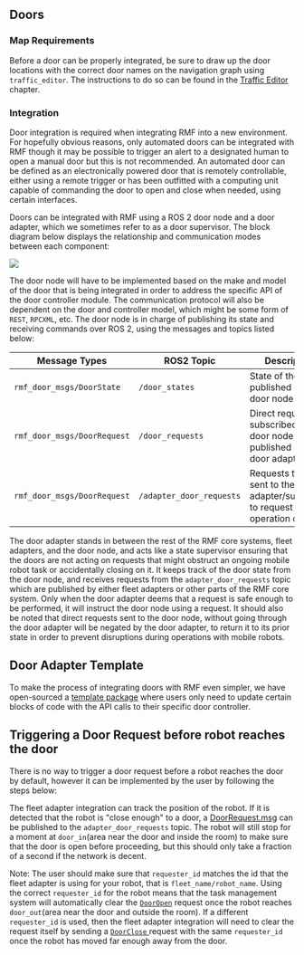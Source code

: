 ## Doors

### Map Requirements

Before a door can be properly integrated, be sure to draw up the door locations with the correct door names on the navigation graph using `traffic_editor`. The instructions to do so can be found in the [Traffic Editor](./traffic-editor.md) chapter.

### Integration

Door integration is required when integrating RMF into a new environment. For hopefully obvious reasons, only automated doors can be integrated with RMF though it may be possible to trigger an alert to a designated human to open a manual door but this is not recommended. An automated door can be defined as an electronically powered door that is remotely controllable, either using a remote trigger or has been outfitted with a computing unit capable of commanding the door to open and close when needed, using certain interfaces.

Doors can be integrated with RMF using a ROS 2 door node and a door adapter, which we sometimes refer to as a door supervisor. The block diagram below displays the relationship and communication modes between each component:

<img src="images/doors_block_diagram.png">

The door node will have to be implemented based on the make and model of the door that is being integrated in order to address the specific API of the door controller module. The communication protocol will also be dependent on the door and controller model, which might be some form of `REST`, `RPCXML`, etc. The door node is in charge of publishing its state and receiving commands over ROS 2, using the messages and topics listed below:

| Message Types               | ROS2 Topic               | Description                                                                           |
| --------------------------- | ------------------------ | ------------------------------------------------------------------------------------- |
| `rmf_door_msgs/DoorState`   | `/door_states`           | State of the door published by the door node                                          |
| `rmf_door_msgs/DoorRequest` | `/door_requests`         | Direct requests subscribed by the door node and published by the door adapter         |
| `rmf_door_msgs/DoorRequest` | `/adapter_door_requests` | Requests to be sent to the door adapter/supervisor to request safe operation of doors |

The door adapter stands in between the rest of the RMF core systems, fleet adapters, and the door node, and acts like a state supervisor ensuring that the doors are not acting on requests that might obstruct an ongoing mobile robot task or accidentally closing on it. It keeps track of the door state from the door node, and receives requests from the `adapter_door_requests` topic which are published by either fleet adapters or other parts of the RMF core system. Only when the door adapter deems that a request is safe enough to be performed, it will instruct the door node using a request. It should also be noted that direct requests sent to the door node, without going through the door adapter will be negated by the door adapter, to return it to its prior state in order to prevent disruptions during operations with mobile robots.

## Door Adapter Template

To make the process of integrating doors with RMF even simpler, we have open-sourced a [template package](https://github.com/open-rmf/door_adapter_template) where users only need to update certain blocks of code with the API calls to their specific door controller.

## Triggering a Door Request before robot reaches the door

There is no way to trigger a door request before a robot reaches the door by default, however it can be implemented by the user by following the steps below:

The fleet adapter integration can track the position of the robot. If it is detected that the robot is "close enough" to a door, a [DoorRequest.msg](https://github.com/open-rmf/rmf_internal_msgs/blob/main/rmf_door_msgs/msg/DoorRequest.msg) can be published to the `adapter_door_requests` topic. The robot will still stop for a moment at `door_in`(area near the door and inside the room) to make sure that the door is open before proceeding, but this should only take a fraction of a second if the network is decent.

Note: The user should make sure that `requester_id` matches the id that the fleet adapter is using for your robot, that is `fleet_name/robot_name`. Using the correct `requester_id` for the robot means that the task management system will automatically clear the [`DoorOpen`](https://github.com/open-rmf/rmf_ros2/blob/main/rmf_fleet_adapter/src/rmf_fleet_adapter/phases/DoorOpen.cpp) request once the robot reaches `door_out`(area near the door and outside the room). If a different `requester_id` is used, then the fleet adapter integration will need to clear the request itself by sending a [`DoorClose` ](https://github.com/open-rmf/rmf_ros2/blob/main/rmf_fleet_adapter/src/rmf_fleet_adapter/phases/DoorClose.cpp) request with the same `requester_id` once the robot has moved far enough away from the door.
